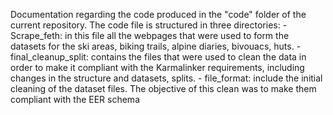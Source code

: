 
Documentation regarding the code produced in the "code" folder of the current repository.
The code file is structured in three directories:
	- Scrape_feth: in this file all the webpages that were used to form the datasets for the ski areas, biking trails, 
			alpine diaries, bivouacs, huts.
	- final_cleanup_split: contains the files that were used to clean the data in order to make it compliant with 
			the Karmalinker requirements, including changes in the structure and datasets, splits.
	- file_format: include the initial cleaning of the dataset files. The objective of this clean was to make them
			compliant with the EER schema